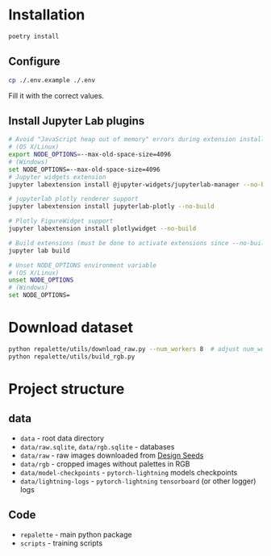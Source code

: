 # Installation
```bash
poetry install
```

## Configure
```bash
cp ./.env.example ./.env
```
Fill it with the correct values.

## Install Jupyter Lab plugins

```bash
# Avoid "JavaScript heap out of memory" errors during extension installation
# (OS X/Linux)
export NODE_OPTIONS=--max-old-space-size=4096
# (Windows)
set NODE_OPTIONS=--max-old-space-size=4096
# Jupyter widgets extension
jupyter labextension install @jupyter-widgets/jupyterlab-manager --no-build

# jupyterlab plotly renderer support
jupyter labextension install jupyterlab-plotly --no-build

# Plotly FigureWidget support
jupyter labextension install plotlywidget --no-build

# Build extensions (must be done to activate extensions since --no-build is used above)
jupyter lab build

# Unset NODE_OPTIONS environment variable
# (OS X/Linux)
unset NODE_OPTIONS
# (Windows)
set NODE_OPTIONS=
```

# Download dataset
```bash
python repalette/utils/download_raw.py --num_workers 8  # adjust num_workers
python repalette/utils/build_rgb.py
```

# Project structure
## data
* `data` - root data directory
* `data/raw.sqlite`, `data/rgb.sqlite` - databases
* `data/raw` - raw images downloaded from [Design Seeds](https://www.design-seeds.com/blog/page/")
* `data/rgb` - cropped images without palettes in RGB
* `data/model-checkpoints` - `pytorch-lightning` models checkpoints
* `data/lightning-logs` - `pytorch-lightning` `tensorboard` (or other logger) logs
## Code
* `repalette` - main python package
* `scripts` - training scripts